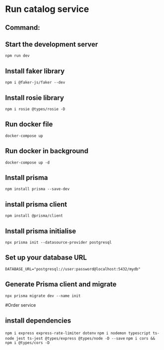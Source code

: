 # Run catalog service

## Command:

## Start the development server
`npm run dev`

## Install faker library
`npm i @faker-js/faker --dev`

## Install rosie library
`npm i rosie @types/rosie -D`

## Run docker file
`docker-compose up`

## Run docker in background
`docker-compose up -d`

## Install prisma
`npm install prisma --save-dev`

## install prisma client
`npm install @prisma/client`

## Install prisma initialise
`npx prisma init --datasource-provider postgresql`

## Set up your database URL
`DATABASE_URL="postgresql://user:password@localhost:5432/mydb"`

## Generate Prisma client and migrate
`npx prisma migrate dev --name init`

#Order service

## install dependencies
`npm i express express-rate-limiter dotenv`
`npm i nodemon typescript ts-node jest ts-jest @types/express @types/node -D --save`
`npm i cors && npm i @types/cors -D`